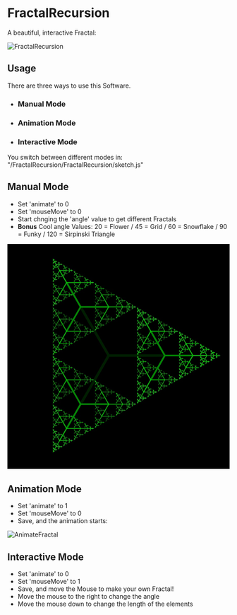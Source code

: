 # FractalRecursion

A beautiful, interactive Fractal:

![FractalRecursion](https://github.com/johnnyawesome/FractalRecursion/blob/master/FractalRecursion/DemoImg/FractalRecursion.gif)

## Usage

There are three ways to use this Software.

- ### Manual Mode
- ### Animation Mode
- ### Interactive Mode

You switch between different modes in: "/FractalRecursion/FractalRecursion/sketch.js"

## Manual Mode

- Set 'animate' to 0
- Set 'mouseMove' to 0
- Start chnging the 'angle' value to get different Fractals
- **Bonus** Cool angle Values: 20 = Flower / 45 = Grid / 60 = Snowflake / 90 = Funky / 120 = Sirpinski Triangle

![Sirpinski](https://github.com/johnnyawesome/FractalRecursion/blob/master/FractalRecursion/DemoImg/FractalRecursion.jpg)

## Animation Mode

- Set 'animate' to 1
- Set 'mouseMove' to 0
- Save, and the animation starts:

![AnimateFractal](https://github.com/johnnyawesome/FractalRecursion/blob/master/FractalRecursion/DemoImg/FractalRecursionAnimate.gif)

## Interactive Mode

- Set 'animate' to 0
- Set 'mouseMove' to 1
- Save, and move the Mouse to make your own Fractal!
- Move the mouse to the right to change the angle
- Move the mouse down to change the length of the elements
